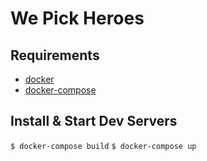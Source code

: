 # We Pick Heroes

## Requirements

* [docker](https://docs.docker.com/engine/installation/linux/docker-ce/ubuntu/)
* [docker-compose](https://docs.docker.com/compose/install/#install-compose)


## Install & Start Dev Servers

`$ docker-compose build`
`$ docker-compose up`
